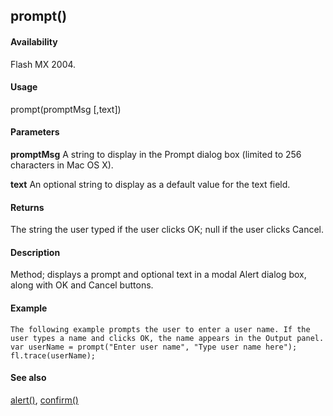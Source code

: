 ## prompt()

#### Availability

Flash MX 2004.

#### Usage

prompt(promptMsg \[,text\])

#### Parameters

**promptMsg** A string to display in the Prompt dialog box (limited to 256 characters in Mac OS X).
>
**text** An optional string to display as a default value for the text field.

#### Returns

The string the user typed if the user clicks OK; null if the user clicks Cancel.

#### Description

Method; displays a prompt and optional text in a modal Alert dialog box, along with OK and Cancel buttons.

#### Example

```
The following example prompts the user to enter a user name. If the user types a name and clicks OK, the name appears in the Output panel.
var userName = prompt("Enter user name", "Type user name here"); fl.trace(userName);

```
#### See also

[alert()](#_bookmark16), [confirm()](#_bookmark19)
